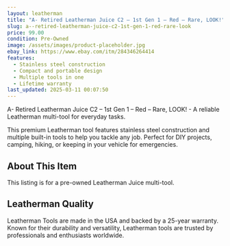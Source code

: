 ```yaml
---
layout: leatherman
title: "A- Retired Leatherman Juice C2 – 1st Gen 1 – Red – Rare, LOOK!"
slug: a--retired-leatherman-juice-c2-1st-gen-1-red-rare-look
price: 99.00
condition: Pre-Owned
image: /assets/images/product-placeholder.jpg
ebay_link: https://www.ebay.com/itm/284346264414
features:
  - Stainless steel construction
  - Compact and portable design
  - Multiple tools in one
  - Lifetime warranty
last_updated: 2025-03-11 00:07:50
---
```


A- Retired Leatherman Juice C2 – 1st Gen 1 – Red – Rare, LOOK! - A reliable Leatherman multi-tool for everyday tasks.

This premium Leatherman tool features stainless steel construction and multiple built-in tools to help you tackle any job. Perfect for DIY projects, camping, hiking, or keeping in your vehicle for emergencies.

## About This Item

This listing is for a pre-owned Leatherman Juice multi-tool.

## Leatherman Quality

Leatherman Tools are made in the USA and backed by a 25-year warranty. Known for their durability and versatility, Leatherman tools are trusted by professionals and enthusiasts worldwide.

